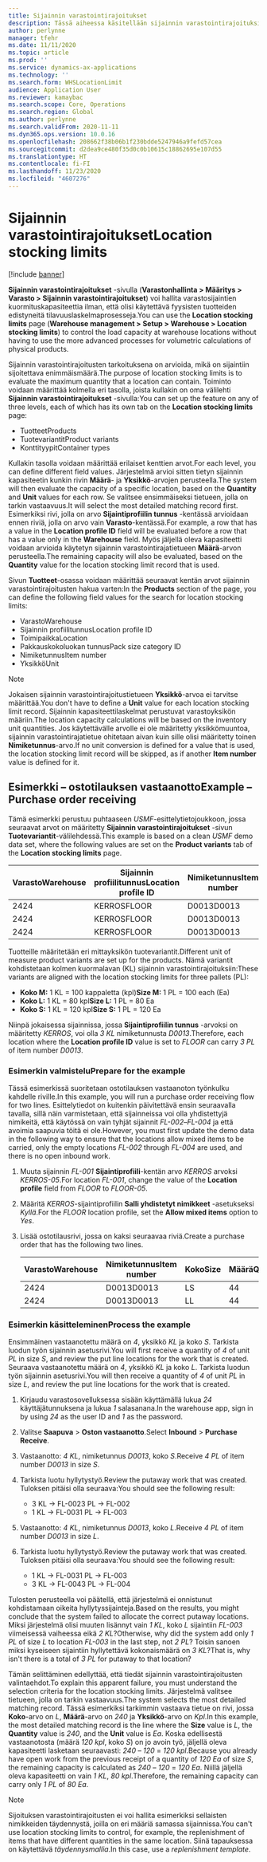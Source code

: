 ```yaml
---
title: Sijainnin varastointirajoitukset
description: Tässä aiheessa käsitellään sijainnin varastointirajoituksia.
author: perlynne
manager: tfehr
ms.date: 11/11/2020
ms.topic: article
ms.prod: ''
ms.service: dynamics-ax-applications
ms.technology: ''
ms.search.form: WHSLocationLimit
audience: Application User
ms.reviewer: kamaybac
ms.search.scope: Core, Operations
ms.search.region: Global
ms.author: perlynne
ms.search.validFrom: 2020-11-11
ms.dyn365.ops.version: 10.0.16
ms.openlocfilehash: 208662f38b06b1f230bdde5247946a9fefd57cea
ms.sourcegitcommit: d2dea9ce480f35d0c0b10615c18862695e107d55
ms.translationtype: HT
ms.contentlocale: fi-FI
ms.lasthandoff: 11/23/2020
ms.locfileid: "4607276"
---
```

# <a name="location-stocking-limits"></a><span data-ttu-id="aa01a-103">Sijainnin varastointirajoitukset</span><span class="sxs-lookup"><span data-stu-id="aa01a-103">Location stocking limits</span></span>

[!include [banner](../includes/banner.md)]

<span data-ttu-id="aa01a-104">**Sijainnin varastointirajoitukset** -sivulla (**Varastonhallinta \> Määritys \> Varasto \> Sijainnin varastointirajoitukset**) voi hallita varastosijaintien kuormituskapasiteettia ilman, että olisi käytettävä fyysisten tuotteiden edistyneitä tilavuuslaskelmaprosesseja.</span><span class="sxs-lookup"><span data-stu-id="aa01a-104">You can use the **Location stocking limits** page (**Warehouse management \> Setup \> Warehouse \> Location stocking limits**) to control the load capacity at warehouse locations without having to use the more advanced processes for volumetric calculations of physical products.</span></span>

<span data-ttu-id="aa01a-105">Sijainnin varastointirajoitusten tarkoituksena on arvioida, mikä on sijaintiin sijoitettava enimmäismäärä.</span><span class="sxs-lookup"><span data-stu-id="aa01a-105">The purpose of location stocking limits is to evaluate the maximum quantity that a location can contain.</span></span> <span data-ttu-id="aa01a-106">Toiminto voidaan määrittää kolmella eri tasolla, joista kullakin on oma välilehti **Sijainnin varastointirajoitukset** -sivulla:</span><span class="sxs-lookup"><span data-stu-id="aa01a-106">You can set up the feature on any of three levels, each of which has its own tab on the **Location stocking limits** page:</span></span>

- <span data-ttu-id="aa01a-107">Tuotteet</span><span class="sxs-lookup"><span data-stu-id="aa01a-107">Products</span></span>
- <span data-ttu-id="aa01a-108">Tuotevariantit</span><span class="sxs-lookup"><span data-stu-id="aa01a-108">Product variants</span></span>
- <span data-ttu-id="aa01a-109">Konttityypit</span><span class="sxs-lookup"><span data-stu-id="aa01a-109">Container types</span></span>

<span data-ttu-id="aa01a-110">Kullakin tasolla voidaan määrittää erilaiset kenttien arvot.</span><span class="sxs-lookup"><span data-stu-id="aa01a-110">For each level, you can define different field values.</span></span> <span data-ttu-id="aa01a-111">Järjestelmä arvioi sitten tietyn sijainnin kapasiteetin kunkin rivin **Määrä**- ja **Yksikkö**-arvojen perusteella.</span><span class="sxs-lookup"><span data-stu-id="aa01a-111">The system will then evaluate the capacity of a specific location, based on the **Quantity** and **Unit** values for each row.</span></span> <span data-ttu-id="aa01a-112">Se valitsee ensimmäiseksi tietueen, jolla on tarkin vastaavuus.</span><span class="sxs-lookup"><span data-stu-id="aa01a-112">It will select the most detailed matching record first.</span></span> <span data-ttu-id="aa01a-113">Esimerkiksi rivi, jolla on arvo **Sijaintiprofiilin tunnus** -kentässä arvioidaan ennen riviä, jolla on arvo vain **Varasto**-kentässä.</span><span class="sxs-lookup"><span data-stu-id="aa01a-113">For example, a row that has a value in the **Location profile ID** field will be evaluated before a row that has a value only in the **Warehouse** field.</span></span> <span data-ttu-id="aa01a-114">Myös jäljellä oleva kapasiteetti voidaan arvioida käytetyn sijainnin varastointirajatietueen **Määrä**-arvon perusteella.</span><span class="sxs-lookup"><span data-stu-id="aa01a-114">The remaining capacity will also be evaluated, based on the **Quantity** value for the location stocking limit record that is used.</span></span>

<span data-ttu-id="aa01a-115">Sivun **Tuotteet**-osassa voidaan määrittää seuraavat kentän arvot sijainnin varastointirajoitusten hakua varten:</span><span class="sxs-lookup"><span data-stu-id="aa01a-115">In the **Products** section of the page, you can define the following field values for the search for location stocking limits:</span></span>

- <span data-ttu-id="aa01a-116">Varasto</span><span class="sxs-lookup"><span data-stu-id="aa01a-116">Warehouse</span></span>
- <span data-ttu-id="aa01a-117">Sijainnin profiilitunnus</span><span class="sxs-lookup"><span data-stu-id="aa01a-117">Location profile ID</span></span>
- <span data-ttu-id="aa01a-118">Toimipaikka</span><span class="sxs-lookup"><span data-stu-id="aa01a-118">Location</span></span>
- <span data-ttu-id="aa01a-119">Pakkauskokoluokan tunnus</span><span class="sxs-lookup"><span data-stu-id="aa01a-119">Pack size category ID</span></span>
- <span data-ttu-id="aa01a-120">Nimiketunnus</span><span class="sxs-lookup"><span data-stu-id="aa01a-120">Item number</span></span>
- <span data-ttu-id="aa01a-121">Yksikkö</span><span class="sxs-lookup"><span data-stu-id="aa01a-121">Unit</span></span>

> [!NOTE]
> <span data-ttu-id="aa01a-122">Jokaisen sijainnin varastointirajoitustietueen **Yksikkö**-arvoa ei tarvitse määrittää.</span><span class="sxs-lookup"><span data-stu-id="aa01a-122">You don't have to define a **Unit** value for each location stocking limit record.</span></span> <span data-ttu-id="aa01a-123">Sijainnin kapasiteettilaskelmat perustuvat varastoyksikön määriin.</span><span class="sxs-lookup"><span data-stu-id="aa01a-123">The location capacity calculations will be based on the inventory unit quantities.</span></span> <span data-ttu-id="aa01a-124">Jos käytettävälle arvolle ei ole määritetty yksikkömuuntoa, sijainnin varastointirajatietue ohitetaan aivan kuin sille olisi määritetty toinen **Nimiketunnus**-arvo.</span><span class="sxs-lookup"><span data-stu-id="aa01a-124">If no unit conversion is defined for a value that is used, the location stocking limit record will be skipped, as if another **Item number** value is defined for it.</span></span>

## <a name="example--purchase-order-receiving"></a><span data-ttu-id="aa01a-125">Esimerkki – ostotilauksen vastaanotto</span><span class="sxs-lookup"><span data-stu-id="aa01a-125">Example – Purchase order receiving</span></span>

<span data-ttu-id="aa01a-126">Tämä esimerkki perustuu puhtaaseen *USMF*-esittelytietojoukkoon, jossa seuraavat arvot on määritetty **Sijainnin varastointirajoitukset** -sivun **Tuotevariantit**-välilehdessä.</span><span class="sxs-lookup"><span data-stu-id="aa01a-126">This example is based on a clean *USMF* demo data set, where the following values are set on the **Product variants** tab of the **Location stocking limits** page.</span></span>

| <span data-ttu-id="aa01a-127">Varasto</span><span class="sxs-lookup"><span data-stu-id="aa01a-127">Warehouse</span></span> | <span data-ttu-id="aa01a-128">Sijainnin profiilitunnus</span><span class="sxs-lookup"><span data-stu-id="aa01a-128">Location profile ID</span></span> | <span data-ttu-id="aa01a-129">Nimiketunnus</span><span class="sxs-lookup"><span data-stu-id="aa01a-129">Item number</span></span> | <span data-ttu-id="aa01a-130">Koko</span><span class="sxs-lookup"><span data-stu-id="aa01a-130">Size</span></span> | <span data-ttu-id="aa01a-131">Määrä</span><span class="sxs-lookup"><span data-stu-id="aa01a-131">Quantity</span></span> | <span data-ttu-id="aa01a-132">Yksikkö</span><span class="sxs-lookup"><span data-stu-id="aa01a-132">Unit</span></span> |
|-----------|---------------------|-------------|------|----------|------|
| <span data-ttu-id="aa01a-133">24</span><span class="sxs-lookup"><span data-stu-id="aa01a-133">24</span></span>        | <span data-ttu-id="aa01a-134">KERROS</span><span class="sxs-lookup"><span data-stu-id="aa01a-134">FLOOR</span></span>               | <span data-ttu-id="aa01a-135">D0013</span><span class="sxs-lookup"><span data-stu-id="aa01a-135">D0013</span></span>       | <span data-ttu-id="aa01a-136">M</span><span class="sxs-lookup"><span data-stu-id="aa01a-136">M</span></span>    | <span data-ttu-id="aa01a-137">300</span><span class="sxs-lookup"><span data-stu-id="aa01a-137">300</span></span>      | <span data-ttu-id="aa01a-138">Kpl</span><span class="sxs-lookup"><span data-stu-id="aa01a-138">Ea</span></span>   |
| <span data-ttu-id="aa01a-139">24</span><span class="sxs-lookup"><span data-stu-id="aa01a-139">24</span></span>        | <span data-ttu-id="aa01a-140">KERROS</span><span class="sxs-lookup"><span data-stu-id="aa01a-140">FLOOR</span></span>               | <span data-ttu-id="aa01a-141">D0013</span><span class="sxs-lookup"><span data-stu-id="aa01a-141">D0013</span></span>       | <span data-ttu-id="aa01a-142">L</span><span class="sxs-lookup"><span data-stu-id="aa01a-142">L</span></span>    | <span data-ttu-id="aa01a-143">240</span><span class="sxs-lookup"><span data-stu-id="aa01a-143">240</span></span>      | <span data-ttu-id="aa01a-144">Kpl</span><span class="sxs-lookup"><span data-stu-id="aa01a-144">Ea</span></span>   |
| <span data-ttu-id="aa01a-145">24</span><span class="sxs-lookup"><span data-stu-id="aa01a-145">24</span></span>        | <span data-ttu-id="aa01a-146">KERROS</span><span class="sxs-lookup"><span data-stu-id="aa01a-146">FLOOR</span></span>               | <span data-ttu-id="aa01a-147">D0013</span><span class="sxs-lookup"><span data-stu-id="aa01a-147">D0013</span></span>       | <span data-ttu-id="aa01a-148">L</span><span class="sxs-lookup"><span data-stu-id="aa01a-148">S</span></span>    | <span data-ttu-id="aa01a-149">360</span><span class="sxs-lookup"><span data-stu-id="aa01a-149">360</span></span>      | <span data-ttu-id="aa01a-150">Kpl</span><span class="sxs-lookup"><span data-stu-id="aa01a-150">Ea</span></span>   |

<span data-ttu-id="aa01a-151">Tuotteille määritetään eri mittayksikön tuotevariantit.</span><span class="sxs-lookup"><span data-stu-id="aa01a-151">Different unit of measure product variants are set up for the products.</span></span> <span data-ttu-id="aa01a-152">Nämä variantit kohdistetaan kolmen kuormalavan (KL) sijainnin varastointirajoituksiin:</span><span class="sxs-lookup"><span data-stu-id="aa01a-152">These variants are aligned with the location stocking limits for three pallets (PL):</span></span>

- <span data-ttu-id="aa01a-153">**Koko M:** 1 KL = 100 kappaletta (kpl)</span><span class="sxs-lookup"><span data-stu-id="aa01a-153">**Size M:** 1 PL = 100 each (Ea)</span></span>
- <span data-ttu-id="aa01a-154">**Koko L:** 1 KL = 80 kpl</span><span class="sxs-lookup"><span data-stu-id="aa01a-154">**Size L:** 1 PL = 80 Ea</span></span>
- <span data-ttu-id="aa01a-155">**Koko S:** 1 KL = 120 kpl</span><span class="sxs-lookup"><span data-stu-id="aa01a-155">**Size S:** 1 PL = 120 Ea</span></span>

<span data-ttu-id="aa01a-156">Niinpä jokaisessa sijainnissa, jossa **Sijaintiprofiilin tunnus** -arvoksi on määritetty *KERROS*, voi olla *3* *KL* nimiketunnusta *D0013*.</span><span class="sxs-lookup"><span data-stu-id="aa01a-156">Therefore, each location where the **Location profile ID** value is set to *FLOOR* can carry *3* *PL* of item number *D0013*.</span></span>

### <a name="prepare-for-the-example"></a><span data-ttu-id="aa01a-157">Esimerkin valmistelu</span><span class="sxs-lookup"><span data-stu-id="aa01a-157">Prepare for the example</span></span>

<span data-ttu-id="aa01a-158">Tässä esimerkissä suoritetaan ostotilauksen vastaanoton työnkulku kahdelle riville.</span><span class="sxs-lookup"><span data-stu-id="aa01a-158">In this example, you will run a purchase order receiving flow for two lines.</span></span> <span data-ttu-id="aa01a-159">Esittelytiedot on kuitenkin päivitettävä ensin seuraavalla tavalla, sillä näin varmistetaan, että sijainneissa voi olla yhdistettyjä nimikeitä, että käytössä on vain tyhjät sijainnit *FL-002*–*FL-004* ja että avoimia saapuvia töitä ei ole.</span><span class="sxs-lookup"><span data-stu-id="aa01a-159">However, you must first update the demo data in the following way to ensure that the locations allow mixed items to be carried, only the empty locations *FL-002* through *FL-004* are used, and there is no open inbound work.</span></span>

1. <span data-ttu-id="aa01a-160">Muuta sijainnin *FL-001* **Sijaintiprofiili**-kentän arvo *KERROS* arvoksi *KERROS-05*.</span><span class="sxs-lookup"><span data-stu-id="aa01a-160">For location *FL-001*, change the value of the **Location profile** field from *FLOOR* to *FLOOR-05*.</span></span>
1. <span data-ttu-id="aa01a-161">Määritä *KERROS*-sijaintiprofiilin **Salli yhdistetyt nimikkeet** -asetukseksi *Kyllä*.</span><span class="sxs-lookup"><span data-stu-id="aa01a-161">For the *FLOOR* location profile, set the **Allow mixed items** option to *Yes*.</span></span>
1. <span data-ttu-id="aa01a-162">Lisää ostotilausrivi, jossa on kaksi seuraavaa riviä.</span><span class="sxs-lookup"><span data-stu-id="aa01a-162">Create a purchase order that has the following two lines.</span></span>

    | <span data-ttu-id="aa01a-163">Varasto</span><span class="sxs-lookup"><span data-stu-id="aa01a-163">Warehouse</span></span> | <span data-ttu-id="aa01a-164">Nimiketunnus</span><span class="sxs-lookup"><span data-stu-id="aa01a-164">Item number</span></span> | <span data-ttu-id="aa01a-165">Koko</span><span class="sxs-lookup"><span data-stu-id="aa01a-165">Size</span></span> | <span data-ttu-id="aa01a-166">Määrä</span><span class="sxs-lookup"><span data-stu-id="aa01a-166">Quantity</span></span> | <span data-ttu-id="aa01a-167">Yksikkö</span><span class="sxs-lookup"><span data-stu-id="aa01a-167">Unit</span></span> |
    |-----------|-------------|------|----------|------|
    | <span data-ttu-id="aa01a-168">24</span><span class="sxs-lookup"><span data-stu-id="aa01a-168">24</span></span>        | <span data-ttu-id="aa01a-169">D0013</span><span class="sxs-lookup"><span data-stu-id="aa01a-169">D0013</span></span>       | <span data-ttu-id="aa01a-170">L</span><span class="sxs-lookup"><span data-stu-id="aa01a-170">S</span></span>    | <span data-ttu-id="aa01a-171">4</span><span class="sxs-lookup"><span data-stu-id="aa01a-171">4</span></span>        | <span data-ttu-id="aa01a-172">PL</span><span class="sxs-lookup"><span data-stu-id="aa01a-172">PL</span></span>   |
    | <span data-ttu-id="aa01a-173">24</span><span class="sxs-lookup"><span data-stu-id="aa01a-173">24</span></span>        | <span data-ttu-id="aa01a-174">D0013</span><span class="sxs-lookup"><span data-stu-id="aa01a-174">D0013</span></span>       | <span data-ttu-id="aa01a-175">L</span><span class="sxs-lookup"><span data-stu-id="aa01a-175">L</span></span>    | <span data-ttu-id="aa01a-176">4</span><span class="sxs-lookup"><span data-stu-id="aa01a-176">4</span></span>        | <span data-ttu-id="aa01a-177">PL</span><span class="sxs-lookup"><span data-stu-id="aa01a-177">PL</span></span>   |

### <a name="process-the-example"></a><span data-ttu-id="aa01a-178">Esimerkin käsitteleminen</span><span class="sxs-lookup"><span data-stu-id="aa01a-178">Process the example</span></span>

<span data-ttu-id="aa01a-179">Ensimmäinen vastaanotettu määrä on *4*, yksikkö *KL* ja koko *S*. Tarkista luodun työn sijainnin asetusrivi.</span><span class="sxs-lookup"><span data-stu-id="aa01a-179">You will first receive a quantity of *4* of unit *PL* in size *S*, and review the put line locations for the work that is created.</span></span> <span data-ttu-id="aa01a-180">Seuraava vastaanotettu määrä on *4*, yksikkö *KL* ja koko *L*. Tarkista luodun työn sijainnin asetusrivi.</span><span class="sxs-lookup"><span data-stu-id="aa01a-180">You will then receive a quantity of *4* of unit *PL* in size *L*, and review the put line locations for the work that is created.</span></span>

1. <span data-ttu-id="aa01a-181">Kirjaudu varastosovelluksessa sisään käyttämällä lukua *24* käyttäjätunnuksena ja lukua *1* salasanana.</span><span class="sxs-lookup"><span data-stu-id="aa01a-181">In the warehouse app, sign in by using *24* as the user ID and *1* as the password.</span></span>
1. <span data-ttu-id="aa01a-182">Valitse **Saapuva** \> **Oston vastaanotto**.</span><span class="sxs-lookup"><span data-stu-id="aa01a-182">Select **Inbound** \> **Purchase Receive**.</span></span>
1. <span data-ttu-id="aa01a-183">Vastaanotto: *4* *KL*, nimiketunnus *D0013*, koko *S*.</span><span class="sxs-lookup"><span data-stu-id="aa01a-183">Receive *4* *PL* of item number *D0013* in size *S*.</span></span>
1. <span data-ttu-id="aa01a-184">Tarkista luotu hyllytystyö.</span><span class="sxs-lookup"><span data-stu-id="aa01a-184">Review the putaway work that was created.</span></span> <span data-ttu-id="aa01a-185">Tuloksen pitäisi olla seuraava:</span><span class="sxs-lookup"><span data-stu-id="aa01a-185">You should see the following result:</span></span>

    - <span data-ttu-id="aa01a-186">3 KL -\> FL-002</span><span class="sxs-lookup"><span data-stu-id="aa01a-186">3 PL -\> FL-002</span></span>
    - <span data-ttu-id="aa01a-187">1 KL -\> FL-003</span><span class="sxs-lookup"><span data-stu-id="aa01a-187">1 PL -\> FL-003</span></span>

1. <span data-ttu-id="aa01a-188">Vastaanotto: *4* *KL*, nimiketunnus *D0013*, koko *L*.</span><span class="sxs-lookup"><span data-stu-id="aa01a-188">Receive *4* *PL* of item number *D0013* in size *L*.</span></span>
1. <span data-ttu-id="aa01a-189">Tarkista luotu hyllytystyö.</span><span class="sxs-lookup"><span data-stu-id="aa01a-189">Review the putaway work that was created.</span></span> <span data-ttu-id="aa01a-190">Tuloksen pitäisi olla seuraava:</span><span class="sxs-lookup"><span data-stu-id="aa01a-190">You should see the following result:</span></span>

    - <span data-ttu-id="aa01a-191">1 KL -\> FL-003</span><span class="sxs-lookup"><span data-stu-id="aa01a-191">1 PL -\> FL-003</span></span>
    - <span data-ttu-id="aa01a-192">3 KL -\> FL-004</span><span class="sxs-lookup"><span data-stu-id="aa01a-192">3 PL -\> FL-004</span></span>

<span data-ttu-id="aa01a-193">Tulosten perusteella voi päätellä, että järjestelmä ei onnistunut kohdistamaan oikeita hyllytyssijainteja.</span><span class="sxs-lookup"><span data-stu-id="aa01a-193">Based on the results, you might conclude that the system failed to allocate the correct putaway locations.</span></span> <span data-ttu-id="aa01a-194">Miksi järjestelmä olisi muuten lisännyt vain *1* *KL*, koko *L* sijaintiin *FL-003* viimeisessä vaiheessa eikä *2* *KL*?</span><span class="sxs-lookup"><span data-stu-id="aa01a-194">Otherwise, why did the system add only *1* *PL* of size *L* to location *FL-003* in the last step, not *2* *PL*?</span></span> <span data-ttu-id="aa01a-195">Toisin sanoen miksi kyseiseen sijaintiin hyllytettävä kokonaismäärä on *3* *KL*?</span><span class="sxs-lookup"><span data-stu-id="aa01a-195">That is, why isn't there is a total of *3* *PL* for putaway to that location?</span></span>

<span data-ttu-id="aa01a-196">Tämän selittäminen edellyttää, että tiedät sijainnin varastointirajoitusten valintaehdot.</span><span class="sxs-lookup"><span data-stu-id="aa01a-196">To explain this apparent failure, you must understand the selection criteria for the location stocking limits.</span></span> <span data-ttu-id="aa01a-197">Järjestelmä valitsee tietueen, jolla on tarkin vastaavuus.</span><span class="sxs-lookup"><span data-stu-id="aa01a-197">The system selects the most detailed matching record.</span></span> <span data-ttu-id="aa01a-198">Tässä esimerkiksi tarkimmin vastaava tietue on rivi, jossa **Koko**-arvo on *L*, **Määrä**-arvo on *240* ja **Yksikkö**-arvo on *Kpl*.</span><span class="sxs-lookup"><span data-stu-id="aa01a-198">In this example, the most detailed matching record is the line where the **Size** value is *L*, the **Quantity** value is *240*, and the **Unit** value is *Ea*.</span></span> <span data-ttu-id="aa01a-199">Koska edellisestä vastaanotosta (määrä *120* *kpl*, koko *S*) on jo avoin työ, jäljellä oleva kapasiteetti lasketaan seuraavasti: *240* – *120* = *120* *kpl*.</span><span class="sxs-lookup"><span data-stu-id="aa01a-199">Because you already have open work from the previous receipt of a quantity of *120* *Ea* of size *S*, the remaining capacity is calculated as *240* – *120* = *120* *Ea*.</span></span> <span data-ttu-id="aa01a-200">Niillä jäljellä oleva kapasiteetti on vain *1* *KL*, *80* *kpl*.</span><span class="sxs-lookup"><span data-stu-id="aa01a-200">Therefore, the remaining capacity can carry only *1* *PL* of *80* *Ea*.</span></span>

> [!NOTE]
> <span data-ttu-id="aa01a-201">Sijoituksen varastointirajoitusten ei voi hallita esimerkiksi sellaisten nimikkeiden täydennystä, joilla on eri määriä samassa sijainnissa.</span><span class="sxs-lookup"><span data-stu-id="aa01a-201">You can't use location stocking limits to control, for example, the replenishment of items that have different quantities in the same location.</span></span> <span data-ttu-id="aa01a-202">Siinä tapauksessa on käytettävä *täydennysmallia*.</span><span class="sxs-lookup"><span data-stu-id="aa01a-202">In this case, use a *replenishment template*.</span></span>
